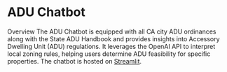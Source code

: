 # ADU Chatbot

Overview
The ADU Chatbot is equipped with all CA city ADU ordinances along with the State ADU Handbook and provides insights into Accessory Dwelling Unit (ADU) regulations. It leverages the OpenAI API to interpret local zoning rules, helping users determine ADU feasibility for specific properties. The chatbot is hosted on [Streamlit](https://adu-chatbot.streamlit.app/).

